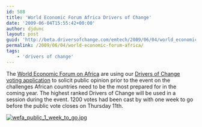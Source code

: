 ```yaml
---
id: 588
title: 'World Economic Forum Africa Drivers of Change'
date: '2009-06-04T15:55:42+00:00'
author: djdunc
layout: post
guid: 'http://beta.driversofchange.com/emtech/2009/06/04/world_economic_forum_africa/'
permalink: /2009/06/04/world-economic-forum-africa/
tags:
    - 'drivers of change'
---
```


The [World Economic Forum on Africa](http://www.weforum.org/en/events/WorldEconomicForumonAfrica2008/index.htm) are using our [Drivers of Change voting application](http://vote.driversofchange.com/world-economic-forum-africa-2009/) to solicit public opinion prior to the event on the challenges African countries need to be the most prepared for in the coming year. The highest ranked Drivers of Change will be used in a session during the event. 1200 votes had been cast by with one week to go before the public vote closes on Thursday 11th.

<span class="mt-enclosure mt-enclosure-image">[![wefa_public_1_week_to_go.jpg](https://i0.wp.com/www.driversofchange.com/wp-content/uploads/mt-old/emtech/assets_c/2009/06/wefa_public_1_week_to_go-thumb-400x291.jpg?w=400)](https://i0.wp.com/www.driversofchange.com/wp-content/uploads/mt-old/emtech/images/wefa_public_1_week_to_go.jpg)</span>